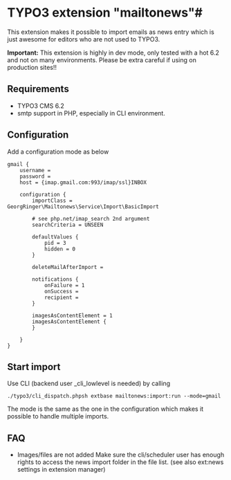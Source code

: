 # TYPO3 extension "mailtonews"#

This extension makes it possible to import emails as news entry which is just awesome for editors who are not used to TYPO3.

**Important:** This extension is highly in dev mode, only tested with a hot 6.2 and not on many environments. Please be extra careful if using on production sites!!

## Requirements ##

- TYPO3 CMS 6.2
- smtp support in PHP, especially in CLI environment.


## Configuration ##

Add a configuration mode as below

```
gmail {
	username =
	password =
	host = {imap.gmail.com:993/imap/ssl}INBOX

	configuration {
		importClass = GeorgRinger\Mailtonews\Service\Import\BasicImport

		# see php.net/imap_search 2nd argument
		searchCriteria = UNSEEN

		defaultValues {
			pid = 3
			hidden = 0
		}

		deleteMailAfterImport =

		notifications {
			onFailure = 1
			onSuccess =
			recipient =
		}

		imagesAsContentElement = 1
		imagesAsContentElement {
		}

	}
}
```

## Start import ##

Use CLI (backend user _cli_lowlevel is needed) by calling

```
./typo3/cli_dispatch.phpsh extbase mailtonews:import:run --mode=gmail
```

The mode is the same as the one in the configuration which makes it possible to handle multiple imports.


## FAQ ##

- Images/files are not added
  Make sure the cli/scheduler user has enough rights to access the news import folder in the file list. (see also ext:news settings in extension manager)